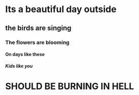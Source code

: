 # Its a beautiful day outside
## the birds are singing
### The flowers are blooming
#### On days like these
##### Kids like you 
# SHOULD BE BURNING IN HELL

